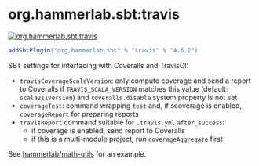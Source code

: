 # org.hammerlab.sbt:travis

[![org.hammerlab.sbt:travis](https://img.shields.io/badge/org.hammerlab.sbt:travis-4.6.2-green.svg)](http://search.maven.org/#search%7Cga%7C1%7Cg%3A%22org.hammerlab.sbt%22%20a%3A%22travis%22)

```scala
addSbtPlugin("org.hammerlab.sbt" % "travis" % "4.6.2")
```

SBT settings for interfacing with Coveralls and TravisCI:

- `travisCoverageScalaVersion`: only compute coverage and send a report to Coveralls if `TRAVIS_SCALA_VERSION` matches this value (default: `scala211Version`) and `coveralls.disable` system property is not set
- `coverageTest`: command wrapping `test` and, if scoverage is enabled, `coverageReport` for preparing reports
- `travisReport` command suitable for `.travis.yml` `after_success`:
	- if coverage is enabled, send report to Coveralls
	- if this is a multi-module project, run `coverageAggregate` first 

See [hammerlab/math-utils](https://github.com/hammerlab/math-utils/blob/stats-1.3.2/.travis.yml#L13-L14) for an example.
